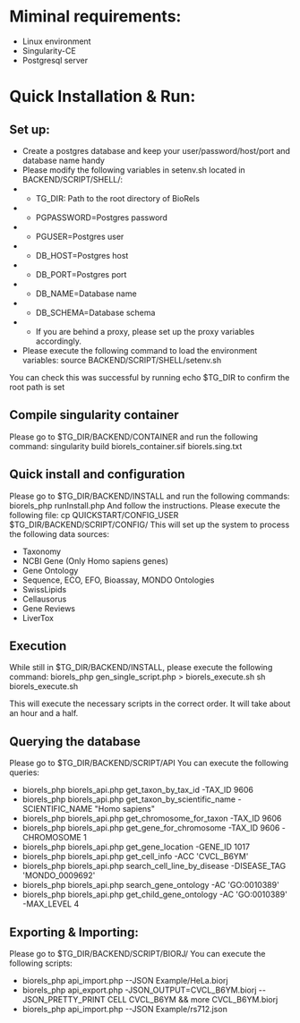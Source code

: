 

# Miminal requirements:

* Linux environment
* Singularity-CE
* Postgresql server


# Quick Installation & Run:

## Set up:

* Create a postgres database and keep your user/password/host/port and database name handy
* Please modify the following variables in setenv.sh located in BACKEND/SCRIPT/SHELL/:
* * TG_DIR: Path to the root directory of BioRels
* * PGPASSWORD=Postgres password
* * PGUSER=Postgres user
* * DB_HOST=Postgres host
* * DB_PORT=Postgres port
* * DB_NAME=Database name
* * DB_SCHEMA=Database schema
* * If you are behind a proxy, please set up the proxy variables accordingly.
* Please execute the following command to load the environment variables: source BACKEND/SCRIPT/SHELL/setenv.sh

You can check this was successful by running echo $TG_DIR to confirm the root path is set

## Compile singularity container

Please go to $TG_DIR/BACKEND/CONTAINER and run the following command:
singularity build biorels_container.sif biorels.sing.txt

## Quick install and configuration

Please go to $TG_DIR/BACKEND/INSTALL and run the following commands:
biorels_php runInstall.php
And follow the instructions.
Please execute the following file:
cp QUICKSTART/CONFIG_USER $TG_DIR/BACKEND/SCRIPT/CONFIG/
This will set up the system to process the following data sources:
* Taxonomy
* NCBI Gene (Only Homo sapiens genes)
* Gene Ontology
* Sequence, ECO, EFO, Bioassay, MONDO Ontologies
* SwissLipids
* Cellausorus
* Gene Reviews
* LiverTox

## Execution
While still in $TG_DIR/BACKEND/INSTALL, please execute the following command:
biorels_php gen_single_script.php > biorels_execute.sh
sh biorels_execute.sh

This will execute the necessary scripts in the correct order. It will take about an hour and a half.


## Querying the database

Please go to $TG_DIR/BACKEND/SCRIPT/API
You can execute the following queries:
* biorels_php biorels_api.php  get_taxon_by_tax_id -TAX_ID 9606
* biorels_php biorels_api.php  get_taxon_by_scientific_name -SCIENTIFIC_NAME "Homo sapiens"
* biorels_php biorels_api.php get_chromosome_for_taxon -TAX_ID 9606
* biorels_php biorels_api.php get_gene_for_chromosome -TAX_ID 9606 -CHROMOSOME 1
* biorels_php biorels_api.php get_gene_location -GENE_ID 1017
* biorels_php biorels_api.php get_cell_info -ACC 'CVCL_B6YM'
* biorels_php biorels_api.php search_cell_line_by_disease -DISEASE_TAG 'MONDO_0009692'
* biorels_php biorels_api.php search_gene_ontology -AC 'GO:0010389'
* biorels_php biorels_api.php get_child_gene_ontology -AC 'GO:0010389' -MAX_LEVEL 4


## Exporting & Importing:

Please go to $TG_DIR/BACKEND/SCRIPT/BIORJ/
You can execute the following scripts:
* biorels_php api_import.php --JSON Example/HeLa.biorj
* biorels_php api_export.php -JSON_OUTPUT=CVCL_B6YM.biorj --JSON_PRETTY_PRINT CELL CVCL_B6YM && more CVCL_B6YM.biorj
* biorels_php api_import.php --JSON Example/rs712.json
